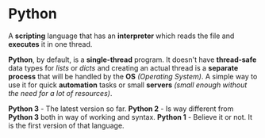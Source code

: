 # Python

A **scripting** language that has an **interpreter** which reads the file and **executes** it in one thread.

**Python**, by default, is a **single-thread** program. It doesn't have **thread-safe** data types for 
*lists* or *dicts* and creating an actual thread is a **separate process** that will be handled by the 
**OS** *(Operating System)*. A simple way to use it for quick **automation** tasks or small **servers** 
*(small enough without the need for a lot of resources)*.

**Python 3** - The latest version so far.
**Python 2** - Is way different from **Python 3** both in way of working and syntax.
**Python 1** - Believe it or not. It is the first version of that language.

